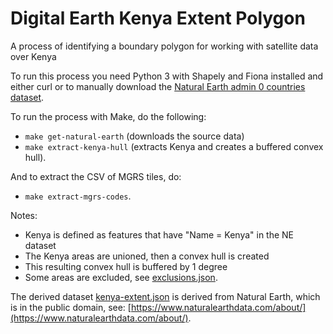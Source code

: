 # Digital Earth Kenya Extent Polygon

A process of identifying a boundary polygon for working with satellite data over Kenya

To run this process you need Python 3 with Shapely and Fiona installed and either curl or 
to manually download the [Natural Earth admin 0 countries dataset](https://www.naturalearthdata.com/http//www.naturalearthdata.com/download/10m/cultural/ne_10m_admin_0_countries.zip).

To run the process with Make, do the following:

- `make get-natural-earth`  (downloads the source data)
- `make extract-kenya-hull` (extracts Kenya and creates a buffered convex hull).

And to extract the CSV of MGRS tiles, do:

- `make extract-mgrs-codes`.

Notes:

- Kenya is defined as features that have "Name = Kenya" in the NE dataset
- The Kenya areas are unioned, then a convex hull is created
- This resulting convex hull is buffered by 1 degree
- Some areas are excluded, see [exclusions.json](data/exclusions.json).

The derived dataset [kenya-extent.json](kenya-extent.json) is derived from Natural Earth, which is in the public domain, see: [https://www.naturalearthdata.com/about/](https://www.naturalearthdata.com/about/).
